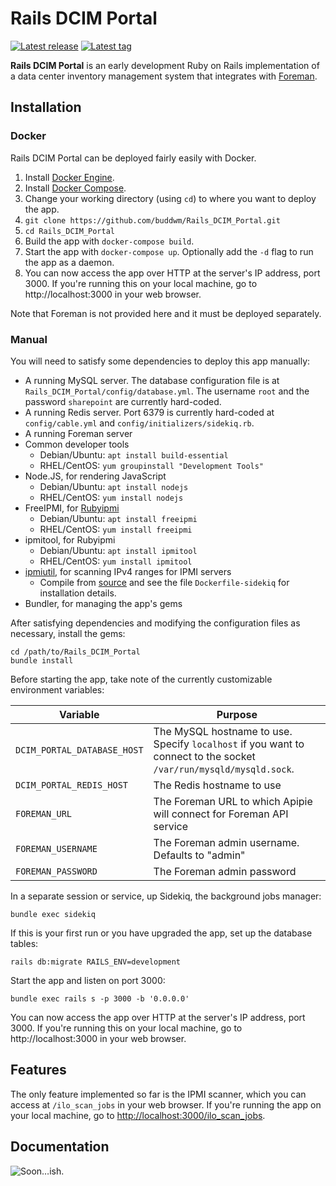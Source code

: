 # Rails DCIM Portal

[![Latest release](https://img.shields.io/github/release/buddwm/Rails_DCIM_Portal/all.svg)](https://github.com/buddwm/Rails_DCIM_Portal/releases)
[![Latest tag](https://img.shields.io/github/tag/buddwm/Rails_DCIM_Portal.svg)](https://github.com/buddwm/Rails_DCIM_Portal/tags)

**Rails DCIM Portal** is an early development Ruby on Rails implementation of a data center inventory management system that integrates with [Foreman](https://github.com/theforeman/foreman).

## Installation

### Docker

Rails DCIM Portal can be deployed fairly easily with Docker.

 1. Install [Docker Engine](https://docs.docker.com/engine/installation/).
 2. Install [Docker Compose](https://docs.docker.com/compose/install/).
 3. Change your working directory (using `cd`) to where you want to deploy the app.
 4. `git clone https://github.com/buddwm/Rails_DCIM_Portal.git`
 5. `cd Rails_DCIM_Portal`
 6. Build the app with `docker-compose build`.
 7. Start the app with `docker-compose up`.  Optionally add the `-d` flag to run the app as a daemon.
 8. You can now access the app over HTTP at the server's IP address, port 3000.  If you're running this on your local machine, go to http://localhost:3000 in your web browser.

Note that Foreman is not provided here and it must be deployed separately.

### Manual

You will need to satisfy some dependencies to deploy this app manually:

 - A running MySQL server.  The database configuration file is at `Rails_DCIM_Portal/config/database.yml`.  The username `root` and the password `sharepoint` are currently hard-coded.
 - A running Redis server.  Port 6379 is currently hard-coded at `config/cable.yml` and `config/initializers/sidekiq.rb`.
 - A running Foreman server
 - Common developer tools
   - Debian/Ubuntu: `apt install build-essential`
   - RHEL/CentOS: `yum groupinstall "Development Tools"`
 - Node.JS, for rendering JavaScript
   - Debian/Ubuntu: `apt install nodejs`
   - RHEL/CentOS: `yum install nodejs`
 - FreeIPMI, for [Rubyipmi](https://github.com/logicminds/rubyipmi)
   - Debian/Ubuntu: `apt install freeipmi`
   - RHEL/CentOS: `yum install freeipmi`
 - ipmitool, for Rubyipmi
   - Debian/Ubuntu: `apt install ipmitool`
   - RHEL/CentOS: `yum install ipmitool`
 - [ipmiutil](http://ipmiutil.sourceforge.net/), for scanning IPv4 ranges for IPMI servers
   - Compile from [source](https://git.code.sf.net/p/ipmiutil/code-git) and see the file `Dockerfile-sidekiq` for installation details.
 - Bundler, for managing the app's gems

After satisfying dependencies and modifying the configuration files as necessary, install the gems:

    cd /path/to/Rails_DCIM_Portal
    bundle install

Before starting the app, take note of the currently customizable environment variables:

| Variable | Purpose
| --- | ---
| `DCIM_PORTAL_DATABASE_HOST` | The MySQL hostname to use.  Specify `localhost` if you want to connect to the socket `/var/run/mysqld/mysqld.sock`.
| `DCIM_PORTAL_REDIS_HOST` | The Redis hostname to use
| `FOREMAN_URL` | The Foreman URL to which Apipie will connect for Foreman API service
| `FOREMAN_USERNAME` | The Foreman admin username.  Defaults to "admin"
| `FOREMAN_PASSWORD` | The Foreman admin password

In a separate session or service, up Sidekiq, the background jobs manager:

    bundle exec sidekiq

If this is your first run or you have upgraded the app, set up the database tables:

    rails db:migrate RAILS_ENV=development

Start the app and listen on port 3000:

    bundle exec rails s -p 3000 -b '0.0.0.0'

You can now access the app over HTTP at the server's IP address, port 3000.  If you're running this on your local machine, go to http://localhost:3000 in your web browser.

## Features

The only feature implemented so far is the IPMI scanner, which you can access at `/ilo_scan_jobs` in your web browser.  If you're running the app on your local machine, go to [http://localhost:3000/ilo_scan_jobs](http://localhost:3000/ilo_scan_jobs).

## Documentation

![Soon…ish.](https://i.imgur.com/oEbr2Sw.jpg)
